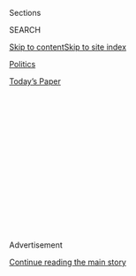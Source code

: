 <div id="app">

<div>

<div>

<div>

<div class="NYTAppHideMasthead css-1q2w90k e1suatyy0">

<div class="section css-ui9rw0 e1suatyy2">

<div class="css-eph4ug er09x8g0">

<div class="css-6n7j50">

</div>

<span class="css-1dv1kvn">Sections</span>

<div class="css-10488qs">

<span class="css-1dv1kvn">SEARCH</span>

</div>

[Skip to content](#site-content)[Skip to site
index](#site-index)

</div>

<div id="masthead-section-label" class="css-1wr3we4 eaxe0e00">

[Politics](https://www.nytimes.com/section/politics)

</div>

<div class="css-10698na e1huz5gh0">

</div>

</div>

<div id="masthead-bar-one" class="section hasLinks css-15hmgas e1csuq9d3">

<div class="css-uqyvli e1csuq9d0">

</div>

<div class="css-1uqjmks e1csuq9d1">

</div>

<div class="css-9e9ivx">

[](https://myaccount.nytimes.com/auth/login?response_type=cookie&client_id=vi)

</div>

<div class="css-1bvtpon e1csuq9d2">

[Today’s
Paper](https://www.nytimes.com/section/todayspaper)

</div>

</div>

</div>

</div>

<div data-aria-hidden="false">

<div id="site-content" data-role="main">

<div>

<div class="css-1aor85t" style="opacity:0.000000001;z-index:-1;visibility:hidden">

<div class="css-1hqnpie">

<div class="css-epjblv">

<span class="css-17xtcya">[Politics](/section/politics)</span><span class="css-x15j1o">|</span><span class="css-fwqvlz">Key
Moments from the Impeachment Inquiry Hearing: Vindman, Williams,
Morrison and Volker
Testify</span>

</div>

<div class="css-k008qs">

<div class="css-1iwv8en">

<span class="css-18z7m18"></span>

<div>

</div>

</div>

<span class="css-1n6z4y">https://nyti.ms/2O0bp2W</span>

<div class="css-1705lsu">

<div class="css-4xjgmj">

<div class="css-4skfbu" data-role="toolbar" data-aria-label="Social Media Share buttons, Save button, and Comments Panel with current comment count" data-testid="share-tools">

  - 
  - 
  - 
  - 
    
    <div class="css-6n7j50">
    
    </div>

  - 
  - 

</div>

</div>

</div>

</div>

</div>

</div>

<div id="NYT_TOP_BANNER_REGION" class="css-13pd83m">

</div>

<div id="top-wrapper" class="css-1sy8kpn">

<div id="top-slug" class="css-l9onyx">

Advertisement

</div>

[Continue reading the main
story](#after-top)

<div class="ad top-wrapper" style="text-align:center;height:100%;display:block;min-height:250px">

<div id="top" class="place-ad" data-position="top" data-size-key="top">

</div>

</div>

<div id="after-top">

</div>

</div>

<div>

<div id="sponsor-wrapper" class="css-1hyfx7x">

<div id="sponsor-slug" class="css-19vbshk">

Supported by

</div>

[Continue reading the main
story](#after-sponsor)

<div id="sponsor" class="ad sponsor-wrapper" style="text-align:center;height:100%;display:block">

</div>

<div id="after-sponsor">

</div>

</div>

<div class="css-186x18t">

</div>

<div class="css-1vkm6nb ehdk2mb0">

# Key Moments from the Impeachment Inquiry Hearing: Vindman, Williams, Morrison and Volker Testify

</div>

The White House pushed back on a top aide to the vice president who
testified that Mr. Trump’s conversation with Ukraine’s president was
inappropriate.<span class="css-8l6xbc evw5hdy0"> </span>

<div class="css-18e8msd">

<div class="css-pdw9fk epjyd6m0">

<div class="css-1txwxcy ey68jwv0" data-aria-hidden="true">

[![Peter
Baker](https://static01.nyt.com/images/2018/06/13/multimedia/peter-baker/peter-baker-thumbLarge-v2.png
"Peter Baker")](https://www.nytimes.com/by/peter-baker)[![Michael D.
Shear](https://static01.nyt.com/images/2018/06/13/multimedia/author-michael-d-shear/author-michael-d-shear-thumbLarge-v2.png
"Michael D. Shear")](https://www.nytimes.com/by/michael-d-shear)

</div>

<div class="css-1baulvz">

By [<span class="css-1baulvz" itemprop="name">Peter
Baker</span>](https://www.nytimes.com/by/peter-baker) and
[<span class="css-1baulvz last-byline" itemprop="name">Michael D.
Shear</span>](https://www.nytimes.com/by/michael-d-shear)

</div>

</div>

  - 
    
    <div class="css-ld3wwf e16638kd2">
    
    Published Nov. 19, 2019Updated Nov. 21,
    2019
    
    </div>

  - 
    
    <div class="css-4xjgmj">
    
    <div class="css-pvvomx" data-role="toolbar" data-aria-label="Social Media Share buttons, Save button, and Comments Panel with current comment count" data-testid="share-tools">
    
      - 
      - 
      - 
      - 
        
        <div class="css-6n7j50">
        
        </div>
    
      - 
      - 
    
    </div>
    
    </div>

</div>

</div>

<div class="section meteredContent css-1r7ky0e" name="articleBody" itemprop="articleBody">

![<span class="css-16f3y1r e13ogyst0">Testifying before the House
Intelligence Committee on Tuesday were Lt. Col. Alexander S. Vindman,
Jennifer Williams, Tim Morrison and Kurt D.
Volker.</span><span class="css-cch8ym"><span class="css-1dv1kvn">Credit</span><span class="css-cnj6d5 e1z0qqy90" itemprop="copyrightHolder"><span class="css-1ly73wi e1tej78p0">Credit...</span><span>Erin
Schaff/The New York
Times</span></span></span>](https://static01.nyt.com/images/2019/11/19/us/politics/19dc-impeach-hilights-sub/19dc-impeach-hilights-sub-videoSixteenByNine3000-v4.jpg)

<div class="css-19qgada">

### Here’s what you need to know:

  - [Pence aides pushed back against Jennifer Williams after she told
    lawmakers she deemed Trump call “unusual.”](#link-1d1e3b4a)
  - [Former officials testified that focus on “conspiracy theories”
    detracted from national security.](#link-59501d94)
  - [“I did not know of a linkage.” Trump’s former Ukraine envoy said he
    was unaware that security aid was tied to investigations of
    Democrats.](#link-4b9b1be1)
  - [Volker said he cringes when referred to as one of “three amigos”
    interfering in Ukraine policy.](#link-4bbceac4)
  - [Democrats expressed outrage at the attacks on Vindman by the White
    House and Republicans.](#link-21f4e4b5)
  - [The top White House Ukraine expert called Trump’s call with
    Zelensky “inappropriate” and “improper.”](#link-696ff6ae)
  - [Vindman and Williams testified that not a single national security
    official supported freezing Ukraine’s security aid.](#link-59b176a9)

</div>

<div class="css-1fanzo5 StoryBodyCompanionColumn">

<div class="css-53u6y8">

[*Follow our live coverage of David Holmes and Fiona Hill’s testimony in
the Trump impeachment
hearings*](https://www.nytimes.com/2019/11/21/us/politics/impeachment-hearing.html).

## Pence aides pushed back against Jennifer Williams after she told lawmakers she deemed Trump call “unusual.”

</div>

</div>

<div class="css-79elbk" data-testid="photoviewer-wrapper">

<div class="css-z3e15g" data-testid="photoviewer-wrapper-hidden">

</div>

<div class="css-1a48zt4 ehw59r15" data-testid="photoviewer-children">

![<span class="css-16f3y1r e13ogyst0" data-aria-hidden="true">Jennifer
Williams, after testifying on
Tuesday.</span><span class="css-cnj6d5 e1z0qqy90" itemprop="copyrightHolder"><span class="css-1ly73wi e1tej78p0">Credit...</span><span>Erin
Schaff/The New York
Times</span></span>](https://static01.nyt.com/images/2019/11/19/nyregion/19dc-impeachbriefing24/merlin_164686602_0783266c-b6f6-4967-9791-356423e9f9d3-articleLarge.jpg?quality=75&auto=webp&disable=upscale)

</div>

</div>

<div class="css-1fanzo5 StoryBodyCompanionColumn">

<div class="css-53u6y8">

Vice President Mike Pence’s two senior most aides pushed back against
their colleague, [Jennifer
Williams](https://www.nytimes.com/2019/11/19/us/politics/jennifer-williams.html),
on Tuesday after she testified that she considered [President
Trump’s](https://www.nytimes.com/2019/11/20/us/politics/impeachment-hearings.html)
phone call with [Ukraine’s
president](https://www.nytimes.com/2019/11/20/us/politics/impeachment-hearings.html)
“unusual” because of its focus on domestic politics.

“I heard nothing wrong or improper on the call,” Lt. Gen. Keith Kellogg,
the vice president’s national security adviser, said in a written
statement released after her testimony. “I had and have no concerns. Ms.
Williams was also on the call, and as she testified, she never reported
any personal or professional concerns to me, her direct supervisor,
regarding the call.

</div>

</div>

<div class="css-1fanzo5 StoryBodyCompanionColumn">

<div class="css-53u6y8">

“In fact,” he added, “she never reported any personal or professional
concerns to any other member of the vice president’s staff, including
our chief of staff and the vice president.”

Marc Short, the vice president’s chief of staff, went on Fox News to
make the same point. “She said she found the call unusual yet she never
raised any concerns with her supervisor General Kellogg, she never
raised any concerns with the chief of staff, she never raised any
concerns with the vice president,” he said.

He added: “We have
[impeachment](https://www.nytimes.com/2019/11/20/us/politics/impeachment-hearings.html)
in pursuit of a crime.”

Mr. Trump attacked Ms. Williams on Twitter on Sunday,
[writing](https://twitter.com/realDonaldTrump/status/1196155347117002752?s=20)that
she should read the transcript of the call and then “meet with the other
Never Trumpers, who I don’t know & mostly never even heard of, & work
out a better presidential
attack\!”

</div>

</div>

<div class="css-cfo9c3">

</div>

<div class="css-1fanzo5 StoryBodyCompanionColumn">

<div class="css-53u6y8">

## Former officials testified that focus on “conspiracy theories” detracted from national security.

</div>

</div>

<div class="css-79elbk" data-testid="photoviewer-wrapper">

<div class="css-z3e15g" data-testid="photoviewer-wrapper-hidden">

</div>

<div class="css-1a48zt4 ehw59r15" data-testid="photoviewer-children">

<div class="css-1xdhyk6 erfvjey0">

<span class="css-1ly73wi e1tej78p0">Image</span>

<div class="css-zjzyr8">

<div data-testid="lazyimage-container" style="height:257.77777777777777px">

</div>

</div>

</div>

<span class="css-16f3y1r e13ogyst0" data-aria-hidden="true">Kurt D.
Volker arriving to testify on
Tuesday.</span><span class="css-cnj6d5 e1z0qqy90" itemprop="copyrightHolder"><span class="css-1ly73wi e1tej78p0">Credit...</span><span>Erin
Schaff/The New York Times</span></span>

</div>

</div>

<div class="css-1fanzo5 StoryBodyCompanionColumn">

<div class="css-53u6y8">

The two former officials testifying on the afternoon panel were both
originally on the Republican witness list in hopes that their accounts
would provide testimony that would be more useful to President Trump’s
defense. But while neither was as damning as the morning witnesses, both
highlighted how unusual the president’s actions were.

</div>

</div>

<div class="css-1fanzo5 StoryBodyCompanionColumn">

<div class="css-53u6y8">

“I don’t think that raising 2016 elections or Vice President Biden or
these things I consider to be conspiracy theories that have been
circulated by the Ukrainians” were “things that we should be pursuing as
part of our national security strategy with Ukraine,” Kurt D. Volker,
the president’s former special envoy for
Ukraine,<span class="css-8l6xbc evw5hdy0"> </span>told the House
Intelligence Committee.

“We should be supporting Ukraine’s democracy, reforms, its own fight
against corruption domestically and the struggle against Russia and
defense capabilities and these are at the heart of what we should be
doing and I don’t think pursuing these things serves a national
interest,” he added.

Timothy Morrison, the former senior director for Europe and Ukraine at
the National Security Council, said he did not think the president’s
July 25 call with President Volodymyr Zelensky of Ukraine was inherently
wrong or illegal, but feared it would ignite a political storm if it
became public.

“I feared at the time of the call on July 25 how its disclosure would
play in Washington’s climate,” he said. “My fears have been realized. I
understand the gravity of these proceedings, but beg you not to lose
sight of the military conflict underway in Ukraine today.”

During later questioning, Daniel S. Goldman, the Democratic counsel,
asked: “But you would agree, right, that asking a foreign government to
investigate a domestic political rival is inappropriate, would you not?”

“It is not what we recommend the president discuss,” Mr. Morrison
replied
curtly.

## “I did not know of a linkage.” Trump’s former Ukraine envoy said he was unaware that security aid was tied to investigations of Democrats.

</div>

</div>

<div class="css-79elbk" data-testid="photoviewer-wrapper">

<div class="css-z3e15g" data-testid="photoviewer-wrapper-hidden">

</div>

<div class="css-1a48zt4 ehw59r15" data-testid="photoviewer-children">

<div class="css-1xdhyk6 erfvjey0">

<span class="css-1ly73wi e1tej78p0">Image</span>

<div class="css-zjzyr8">

<div data-testid="lazyimage-container" style="height:257.77777777777777px">

</div>

</div>

</div>

<span class="css-16f3y1r e13ogyst0" data-aria-hidden="true">Mr. Volker
testifying in front of the House Intelligence Committee on
Tuesday.</span><span class="css-cnj6d5 e1z0qqy90" itemprop="copyrightHolder"><span class="css-1ly73wi e1tej78p0">Credit...</span><span>Anna
Moneymaker/The New York Times</span></span>

</div>

</div>

<div class="css-1fanzo5 StoryBodyCompanionColumn">

<div class="css-53u6y8">

Mr. Volker portrayed himself as left out of key moments and unaware that
others working for Mr. Trump were linking the release of American
security aid to Ukraine committing to investigations of Democrats.

Opening the second panel of the day, Mr. Volker sought to reconcile his
original closed-door testimony with the accounts of other witnesses who
came after him. “I have learned many things that I did not know at the
time of the events in question,” he said in his opening statement.

Among other things, he said that at the time he worked with Rudolph W.
Giuliani, the president’s personal attorney, to seek assurances from
Ukraine about investigations he was pushing, he did not understand those
investigations to include former Vice President Joseph R. Biden Jr. as a
target nor did he know that they would be tied to release of the frozen
security aid.

</div>

</div>

<div>

</div>

<div class="css-1fanzo5 StoryBodyCompanionColumn">

<div class="css-53u6y8">

“I did not know of any linkage between the hold on security assistance
and Ukraine pursuing investigations,” Mr. Volker said. “No one had ever
said that to me — and I never conveyed such a linkage to the
Ukrainians.” He recalled telling the Ukrainians “the opposite,” that
they did not need to do anything to get the hold lifted and that it
would be taken care of. “I did not know others were conveying a
different message to them around the same time,” he said.

Mr. Volker sought to clarify why his testimony about the now-famous July
10 meeting at the White House differed from those of [Fiona
Hill](https://www.nytimes.com/2019/11/21/us/politics/impeachment-hearing.html),
then the senior director for Europe and Russia at the National Security
Council, and [Lt. Col. Alexander S.
Vindman](https://www.nytimes.com/2019/11/19/us/alexander-vindman.html),
her Ukraine policy deputy.

Ms. Hill and Colonel Vindman testified that John R. Bolton, then the
national security adviser, ended the meeting abruptly when Gordon D.
Sondland, the ambassador to the European Union, brought up the
investigations and that some in the room took the conversation
downstairs where it turned heated. Mr. Volker mentioned none of that in
his original testimony.

</div>

</div>

<div class="css-1fanzo5 StoryBodyCompanionColumn">

<div class="css-53u6y8">

“As I remember, the meeting was essentially over when Ambassador
Sondland made a general comment about investigations,” he said on
Tuesday. “I think all of us thought it was inappropriate. The
conversation did not continue and the meeting concluded. Later on, in
the Ward Room, I may have been engaged in a side conversation or had
already left the complex, because I do not recall further discussion
regarding investigations or Burisma.”

More generally, he said he did not interpret the word Burisma to be
tantamount to Mr. Biden. “In hindsight, I now understand that others saw
the idea of investigating possible corruption involving the Ukrainian
company Burisma as equivalent to investigating former Vice President
Biden. I saw them as very different — the former being appropriate and
unremarkable, the latter being unacceptable. In retrospect, I should
have seen that connection differently, and had I done so, I would have
raised my own
objections.”

## Volker said he cringes when referred to as one of “three amigos” interfering in Ukraine policy.

</div>

</div>

<div class="css-79elbk" data-testid="photoviewer-wrapper">

<div class="css-z3e15g" data-testid="photoviewer-wrapper-hidden">

</div>

<div class="css-1a48zt4 ehw59r15" data-testid="photoviewer-children">

<div class="css-1xdhyk6 erfvjey0">

<span class="css-1ly73wi e1tej78p0">Image</span>

<div class="css-zjzyr8">

<div data-testid="lazyimage-container" style="height:257.77777777777777px">

</div>

</div>

</div>

<span class="css-16f3y1r e13ogyst0" data-aria-hidden="true">Mr. Volker,
center, said he was not part of a shadow foreign
policy.</span><span class="css-cnj6d5 e1z0qqy90" itemprop="copyrightHolder"><span class="css-1ly73wi e1tej78p0">Credit...</span><span>Jason
Andrew for The New York Times</span></span>

</div>

</div>

<div class="css-1fanzo5 StoryBodyCompanionColumn">

<div class="css-53u6y8">

Mr. Volker expressed annoyance at being lumped together with Mr.
Sondland and Energy Secretary Rick Perry as “three amigos,” as if they
were somehow indistinguishable, and he rejected the notion that he was
part of an irregular foreign policy channel.

The term “three amigos” has come to characterize how the usual foreign
policy process was warped by Mr. Trump’s interest in obtaining damaging
information about Democrats from Ukraine. It originated from an
interview Mr. Sondland gave to Ukrainian television when he said “we
have what are called the three amigos,” naming Mr. Volker, Mr. Perry and
himself.

Mr. Volker in his testimony objected to the name and the implication.
“I’ve never used that term and frankly cringe when I hear it,” he
said. In his mind, he said, he associated the phrase with his mentor,
Senator John McCain, Republican of Arizona, who died last year, and two
allies who supported a troop surge in Iraq in 2006 and 2007, Senator
Lindsey Graham, Republican of South Carolina, and Senator Joseph I.
Lieberman, independent of Connecticut, who has since left the Senate.

Mr. Volker said he was not part of a shadow foreign policy because he
was the officially designated diplomat assigned to help resolve
Ukraine’s war with Russia. “My role was not some irregular channel,
but the official channel,” he said, noting that he reported to Rex W.
Tillerson, the secretary of state who appointed him, and Mike Pompeo,
his successor, and coordinated with diplomats and White House
officials.

</div>

</div>

<div class="css-1fanzo5 StoryBodyCompanionColumn">

<div class="css-53u6y8">

## Democrats expressed outrage at the attacks on Vindman by the White House and Republicans.

</div>

</div>

<div class="css-79elbk" data-testid="photoviewer-wrapper">

<div class="css-z3e15g" data-testid="photoviewer-wrapper-hidden">

</div>

<div class="css-1a48zt4 ehw59r15" data-testid="photoviewer-children">

<div class="css-1xdhyk6 erfvjey0">

<span class="css-1ly73wi e1tej78p0">Image</span>

<div class="css-zjzyr8">

<div data-testid="lazyimage-container" style="height:257.77777777777777px">

</div>

</div>

</div>

<span class="css-16f3y1r e13ogyst0" data-aria-hidden="true">Representative
Jim Jordan of Ohio cited critical comments about Colonel Vindman’s
judgment from two other impeachment
witnesses.</span><span class="css-cnj6d5 e1z0qqy90" itemprop="copyrightHolder"><span class="css-1ly73wi e1tej78p0">Credit...</span><span>Jason
Andrew for The New York Times</span></span>

</div>

</div>

<div class="css-1fanzo5 StoryBodyCompanionColumn">

<div class="css-53u6y8">

Democratic lawmakers responded angrily to attacks on [Colonel
Vindman](https://www.nytimes.com/2019/11/19/us/alexander-vindman.html),<span class="css-8l6xbc evw5hdy0">
</span>who testified during the morning session, as the White House and
Republicans sought to discredit the colonel in real time during his
appearance before the committee.

“There’s been a lot of insinuations and there’s been a lot suggestions,
maybe, that your service is somehow not to be trusted,” said
Representative Sean Patrick Maloney, Democrat of New York. He accused
Republicans of trying to “air out some allegations with no basis and
proof, but they just want to get them out there and hope maybe some of
those strands of spaghetti I guess will stick on the wall if they keep
throwing them.”

His angry remarks came after the official, taxpayer-funded Twitter
account of the White House posted a critical quote about Colonel Vindman
from Mr. Morrison, his former boss at the National Security Council, who
testified later in the day on a separate panel.

</div>

</div>

<div class="css-cfo9c3">

</div>

<div class="css-1fanzo5 StoryBodyCompanionColumn">

<div class="css-53u6y8">

Earlier, Representative Jim Jordan of Ohio had cited that comment as
well as criticism from Ms. Hill, Colonel Vindman’s former boss at the
National Security Council.

“Any idea why they have those impressions?” Mr. Jordan inquired. Colonel
Vindman, who apparently came prepared for the criticism, pulled out a
copy the performance evaluation Ms. Hill wrote about him in July and
read aloud from it.

</div>

</div>

<div class="css-1fanzo5 StoryBodyCompanionColumn">

<div class="css-53u6y8">

“Alex is a top one percent military officer and the best army officer I
have worked with in my 15 years of government service,” Colonel Vindman
said, quoting Ms. Hill. “He is brilliant, unflappable, and exercises
excellent judgment.”

Republicans also questioned the loyalty of Colonel Vindman, an American
citizen and decorated Army combat veteran who was born in Ukraine, by
asking him about three instances when Oleksandr Danylyuk, the director
of Ukraine’s national security council, had approached to offer him the
job of defense minister in Kyiv.

</div>

</div>

<div>

</div>

<div class="css-1fanzo5 StoryBodyCompanionColumn">

<div class="css-53u6y8">

Under questioning by the committee’s Republican counsel, Colonel Vindman
confirmed the offers and testified that he repeatedly declined,
dismissing the idea out of hand and reporting the approaches to his
superiors and to counterintelligence officials.

The line of questioning seemed to be designed, at least in part, to feed
doubts about Colonel Vindman’s commitment to the United States, the
subject of [a wave of character attacks on
him](https://www.nytimes.com/2019/11/06/us/politics/trump-vindman-twitter.html)
by Mr. Trump’s allies. Fox News quickly picked up on the tactic, sending
out a news alert moments after Mr. Castor finished: “Vindman says
Ukrainian official offered him the job of Ukrainian defense minister.”

Mr. Maloney said he was particularly outraged by questions from a
Republican lawmaker questioning why Colonel Vindman wore his Army dress
uniform to the hearing.

“That dress uniform includes a breast plate that has a combat
infantryman badge on it and a purple ribbon,” Mr. Maloney said. “It
seems if there is someone who should wear that uniform, it’s someone who
has a breast plate on
it.”

</div>

</div>

<div class="css-1fanzo5 StoryBodyCompanionColumn">

<div class="css-53u6y8">

## The top White House Ukraine expert called Trump’s call with Zelensky “inappropriate” and “improper.”

</div>

</div>

<div class="css-79elbk" data-testid="photoviewer-wrapper">

<div class="css-z3e15g" data-testid="photoviewer-wrapper-hidden">

</div>

<div class="css-1a48zt4 ehw59r15" data-testid="photoviewer-children">

<div class="css-1xdhyk6 erfvjey0">

<span class="css-1ly73wi e1tej78p0">Image</span>

<div class="css-zjzyr8">

<div data-testid="lazyimage-container" style="height:257.77777777777777px">

</div>

</div>

</div>

<span class="css-16f3y1r e13ogyst0" data-aria-hidden="true">Lt. Col.
Alexander S. Vindman preparing to testify Tuesday before
Congress.</span><span class="css-cnj6d5 e1z0qqy90" itemprop="copyrightHolder"><span class="css-1ly73wi e1tej78p0">Credit...</span><span>Erin
Schaff/The New York Times</span></span>

</div>

</div>

<div class="css-1fanzo5 StoryBodyCompanionColumn">

<div class="css-53u6y8">

Two senior national security officials at the White House challenged Mr.
Trump’s description of his call with the Ukraine president as “perfect,”
testifying on Tuesday about how concerned they were as they listened in
real time to Mr. Trump appealing for an investigation of Mr. Biden.

[Colonel
Vindman](https://www.nytimes.com/2019/11/19/us/alexander-vindman.html)
testified that he was so disturbed by the call that he reported it to
the council’s top lawyer.

“I couldn’t believe what I was hearing,” he said under questioning about
his first thoughts when he heard Mr. Trump’s mention of investigations
into Mr. Biden and an unproven theory that it was Ukraine, not Russia,
that interfered in the 2016 election. “It was probably an element of
shock, that maybe in certain regards, my worst fear of how our Ukraine
policy could play out was playing out, and how this was likely to have
significant implications for U.S. national security.”

Earlier, Colonel Vindman explained why he felt it was his “duty” to
report his concerns to John Eisenberg, the top lawyer at the National
Security Council. “It is improper for the president of the United States
to demand a foreign government investigate a U.S. citizen and political
opponent.”

[Ms;Williams](https://www.nytimes.com/2019/11/19/us/politics/jennifer-williams.html),
a national security aide to Mr. Pence, said she found the president’s
call unusual because it included discussion of a “domestic political
matter.”

</div>

</div>

<div>

</div>

<div class="css-1fanzo5 StoryBodyCompanionColumn">

<div class="css-53u6y8">

Their testimony kicked off three days of hearings featuring nine
diplomats and national security officials as Democrats on the House
Intelligence Committee continue to build their case that Mr. Trump
abused his power by trying to enlist Ukraine to publicly commit to
investigations that would discredit Mr. Biden, a leading political
rival, and other Democrats.

In a cabinet meeting as the hearing unfolded, Mr. Trump praised his
allies and dismissed the hearings as a “kangaroo court,” saying,
“Republicans are absolutely killing it, because it’s a big
scam.”

## Vindman and Williams testified that not a single national security official supported freezing Ukraine’s security aid.

</div>

</div>

<div class="css-79elbk" data-testid="photoviewer-wrapper">

<div class="css-z3e15g" data-testid="photoviewer-wrapper-hidden">

</div>

<div class="css-1a48zt4 ehw59r15" data-testid="photoviewer-children">

<div class="css-1xdhyk6 erfvjey0">

<span class="css-1ly73wi e1tej78p0">Image</span>

<div class="css-zjzyr8">

<div data-testid="lazyimage-container" style="height:257.77777777777777px">

</div>

</div>

</div>

<span class="css-16f3y1r e13ogyst0" data-aria-hidden="true">The hearing
was shown on television at a bar near the
Capitol.</span><span class="css-cnj6d5 e1z0qqy90" itemprop="copyrightHolder"><span class="css-1ly73wi e1tej78p0">Credit...</span><span>Samuel
Corum for The New York Times</span></span>

</div>

</div>

<div class="css-1fanzo5 StoryBodyCompanionColumn">

<div class="css-53u6y8">

Colonel Vindman and Ms. Williams both testified that they were never
aware of any other national security officials in the United States
government who supported the decision to withhold nearly $400 million in
security aid for Ukraine, which both said was directed by the White
House chief of staff, Mick Mulvaney.

Both witnesses said withholding the military assistance from Ukraine was
damaging to relations between the two countries and to Ukraine’s ability
to confront Russian aggression. Representative Mike Quigley of Illinois
asked Colonel Vindman whether anyone else supported the decision to
freeze the aid.

“No one from the national security?” Mr. Quigley asked.

“None,” Colonel Vindman said.

“No one from the State Department?”

“Correct.”

“No one from the Department of Defense?

“Correct.”

Ms. Williams testified that President
Volodymyr<span class="css-8l6xbc evw5hdy0"> </span>Zelensky of Ukraine
told Vice President Mike Pence during a Sept. 1 meeting that continuing
to withhold the aid would indicate that United States support for
Ukraine was wavering, giving Russia a boost in the ongoing conflict
between the two countries.

</div>

</div>

<div class="css-1fanzo5 StoryBodyCompanionColumn">

<div class="css-53u6y8">

“Any signal or sign that U.S. support was wavering would be construed by
Russia as potentially an opportunity for them to strengthen their own
hand in Ukraine,” Ms. Williams said, relating what Mr. Zelensky told Mr.
Pence.

## Nunes tried to make Biden, not Trump, the target.

</div>

</div>

<div class="css-79elbk" data-testid="photoviewer-wrapper">

<div class="css-z3e15g" data-testid="photoviewer-wrapper-hidden">

</div>

<div class="css-1a48zt4 ehw59r15" data-testid="photoviewer-children">

<div class="css-1xdhyk6 erfvjey0">

<span class="css-1ly73wi e1tej78p0">Image</span>

<div class="css-zjzyr8">

<div data-testid="lazyimage-container" style="height:257.77777777777777px">

</div>

</div>

</div>

<span class="css-16f3y1r e13ogyst0" data-aria-hidden="true">Representative
Devin Nunes, the ranking member, delivering his opening
remarks.</span><span class="css-cnj6d5 e1z0qqy90" itemprop="copyrightHolder"><span class="css-1ly73wi e1tej78p0">Credit...</span><span>Jason
Andrew for The New York Times</span></span>

</div>

</div>

<div class="css-1fanzo5 StoryBodyCompanionColumn">

<div class="css-53u6y8">

Representative Devin Nunes of California, the top Republican on the
committee, sought to turn the focus away from Mr. Trump to Mr. Biden,
leading the witnesses through a series of questions intended to suggest
that the former vice president had intervened in Ukraine’s domestic
affairs to benefit his son, Hunter Biden, despite the lack of evidence.

Mr. Biden, as vice president, pressured Ukrainian officials to fire a
prosecutor who was seen as tolerating corruption in keeping with the
policy of the United States, European allies and international financial
organizations at the time. But Mr. Nunes suggested that Mr. Biden was
acting to benefit his son, who was on the board of Burisma, a Ukrainian
energy company that had been investigated for corruption.

“Did you know that Joe Biden called Ukrainian President Poroshenko at
least three times in February 2016 after the president and owner of
Burisma’s home was raided on February 2 by the state prosecutor’s
office?” Mr. Nunes asked, referring to Petro O. Poroshenko, then the
president.

“Not at the time,” Ms. Williams answered. She added: “I’ve become aware
of that through this proceeding.”

Mr. Nunes asked a series of similar questions and then repeated them for
Colonel Vindman. Neither witness was working on the issue at the
time,<span class="css-8l6xbc evw5hdy0"> </span>so neither could offer
information to about it. But Mr. Nunes used the opportunity to introduce
his allegations, anyway. He also tried repeatedly to extract information
from Colonel Vindman about the identity of the whistle-blower who filed
a complaint about Mr. Trump’s dealings with Ukraine, drawing objections
from the colonel’s lawyer.

</div>

</div>

<div class="css-1fanzo5 StoryBodyCompanionColumn">

<div class="css-53u6y8">

At one point, things turned testy when Mr. Nunes addressed Colonel
Vindman as “Mr. Vindman.”

“Ranking member, it’s Lieutenant Colonel Vindman, please,” he shot back.

</div>

</div>

</div>

<div>

</div>

<div>

</div>

<div>

</div>

<div>

<div id="bottom-wrapper" class="css-1ede5it">

<div id="bottom-slug" class="css-l9onyx">

Advertisement

</div>

[Continue reading the main
story](#after-bottom)

<div id="bottom" class="ad bottom-wrapper" style="text-align:center;height:100%;display:block;min-height:90px">

</div>

<div id="after-bottom">

</div>

</div>

</div>

</div>

</div>

## Site Index

<div>

</div>

## Site Information Navigation

  - [© <span>2020</span> <span>The New York Times
    Company</span>](https://help.nytimes.com/hc/en-us/articles/115014792127-Copyright-notice)

<!-- end list -->

  - [NYTCo](https://www.nytco.com/)
  - [Contact
    Us](https://help.nytimes.com/hc/en-us/articles/115015385887-Contact-Us)
  - [Work with us](https://www.nytco.com/careers/)
  - [Advertise](https://nytmediakit.com/)
  - [T Brand Studio](http://www.tbrandstudio.com/)
  - [Your Ad
    Choices](https://www.nytimes.com/privacy/cookie-policy#how-do-i-manage-trackers)
  - [Privacy](https://www.nytimes.com/privacy)
  - [Terms of
    Service](https://help.nytimes.com/hc/en-us/articles/115014893428-Terms-of-service)
  - [Terms of
    Sale](https://help.nytimes.com/hc/en-us/articles/115014893968-Terms-of-sale)
  - [Site
    Map](https://spiderbites.nytimes.com)
  - [Help](https://help.nytimes.com/hc/en-us)
  - [Subscriptions](https://www.nytimes.com/subscription?campaignId=37WXW)

</div>

</div>

</div>

</div>
